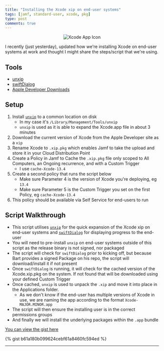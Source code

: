 ```yaml
---
title: "Installing the Xcode xip on end-user systems"
tags: [jamf, standard-user, xcode, pkg]
type: post
comments: true
---
```


<p align="center">
  <img alt="Xcode App Icon" src="https://developer.apple.com/assets/elements/icons/xcode-12/xcode-12-256x256.png">
</p>

I recently (just yesterday), updated how we're installing Xcode on end-user systems at work and thought I might share the steps/script that we're using.

## Tools
- [unxip](1)
- [swiftDialog](2)
- [Apple Developer Downloads](4)

## Setup
1. Install [`unxip`](1) to a common location on disk
    - In my case it's `/Library/Management/Tools/unxip`
    - `unxip` is used as it is able to expand the Xcode.app file in about 3 minutes
2. Download the current version of Xcode from the Apple Developer site as a `xip`
3. Rename Xcode to `.xip.pkg` which enables Jamf to take the upload and store it in your Cloud Distribution Point
4. Create a Policy in Jamf to Cache the `.xip.pkg` file only scoped to All Computers, an Ongoing recurrence, and with a Custom Trigger
    - I use `cache-Xcode-13.4`
5. Create a second policy that runs the script below
    - Make sure Parameter 4 is the version of Xcode you're deploying, eg `13.4`
    - Make sure Parameter 5 is the Custom Trigger you set on the first Policy, eg `cache-Xcode-13.4`
6. This policy should be available via Self Service for end-users to run

## Script Walkthrough
- This script utilises [`unxip`](1) for the quick expansion of the Xcode xip on end-user systems and [`swiftDialog`](2) for displaying progress to the end-user
- You will need to pre-install `unxip` on end-user systems outside of this script as the release binary is not signed, nor packaged
- The script will check for `swiftDialog` prior to kicking off, but because Bart provides a signed Package on his repo, the script will download/install it if not present
- Once `swiftDialog` is running, it will check for the cached version of the Xcode.xip.pkg on the system. If not found that will be downloaded using your defined Custom Trigger
- Once cached, `unxip` is used to unpack the `.xip` and move it into place in the Applications folder.
    - As we don't know if the end-user has multiple versions of Xcode in use, we are naming the app according to the format `Xcode-MAJOR.MINOR.app`
- The script will then ensure the installing user is in the correct permissions groups
- And finally we will install the underlying packages within the `.app` bundle

[You can view the gist here](3)

{% gist b61a180b099624cebf61a8460fc594ed %}

---

[1]:    https://github.com/saagarjha/unxip
[2]:    https://github.com/bartreardon/swiftDialog
[3]:    https://gist.github.com/smithjw/b61a180b099624cebf61a8460fc594ed
[4]:    https://developer.apple.com/download/applications/
